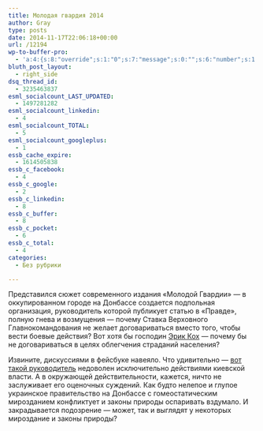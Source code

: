 ```yaml
---
title: Молодая гвардия 2014
author: Gray
type: posts
date: 2014-11-17T22:06:18+00:00
url: /12194
wp-to-buffer-pro:
  - 'a:4:{s:8:"override";s:1:"0";s:7:"message";s:0:"";s:6:"number";s:1:"1";s:16:"alternateMessage";s:0:"";}'
bluth_post_layout:
  - right_side
dsq_thread_id:
  - 3235463837
esml_socialcount_LAST_UPDATED:
  - 1497281282
esml_socialcount_linkedin:
  - 4
esml_socialcount_TOTAL:
  - 5
esml_socialcount_googleplus:
  - 1
essb_cache_expire:
  - 1614505838
essb_c_facebook:
  - 4
essb_c_google:
  - 2
essb_c_linkedin:
  - 8
essb_c_buffer:
  - 8
essb_c_pocket:
  - 6
essb_c_total:
  - 4
categories:
  - Без рубрики

---
```








Представился сюжет современного издания &#171;Молодой Гвардии&#187; — в оккупированном городе на Донбассе создается подпольная организация, руководитель которой публикует статью в &#171;Правде&#187;, полную гнева и возмущения — почему Ставка Верховного Главнокомандования не желает договариваться вместо того, чтобы вести боевые действия? Вот хотя бы господин <a href="http://ru.wikipedia.org/wiki/%CA%EE%F5,_%DD%F0%E8%F5" target="_blank">Эрик Кох</a> — почему бы не договариваться в целях облегчения страданий населения?

Извините, дискуссиями в фейсбуке навеяло. Что удивительно — <a href="https://www.facebook.com/e.menendes/posts/804348819607546" target="_blank">вот такой руководитель</a> недоволен исключительно действиями киевской власти. А в окружающей действительности, кажется, ничто не заслуживает его оценочных суждений. Как будто нелепое и глупое украинское правительство на Донбассе с гомеостатическим мирозданием конфликтует и законы природы оспаривать вздумало. И закрадывается подозрение — может, так и выглядят у некоторых мироздание и законы природы?